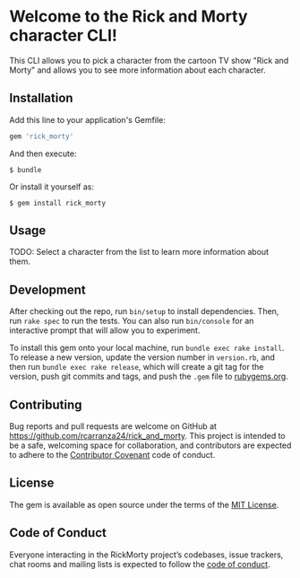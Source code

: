 # Welcome to the Rick and Morty character CLI!
This CLI allows you to pick a character from the cartoon TV show "Rick and Morty" and allows you to see more information about each character.

## Installation

Add this line to your application's Gemfile:

```ruby
gem 'rick_morty'
```

And then execute:

    $ bundle

Or install it yourself as:

    $ gem install rick_morty

## Usage

TODO: Select a character from the list to learn more information about them.

## Development

After checking out the repo, run `bin/setup` to install dependencies. Then, run `rake spec` to run the tests. You can also run `bin/console` for an interactive prompt that will allow you to experiment.

To install this gem onto your local machine, run `bundle exec rake install`. To release a new version, update the version number in `version.rb`, and then run `bundle exec rake release`, which will create a git tag for the version, push git commits and tags, and push the `.gem` file to [rubygems.org](https://rubygems.org).

## Contributing

Bug reports and pull requests are welcome on GitHub at https://github.com/rcarranza24/rick_and_morty. This project is intended to be a safe, welcoming space for collaboration, and contributors are expected to adhere to the [Contributor Covenant](http://contributor-covenant.org) code of conduct.

## License

The gem is available as open source under the terms of the [MIT License](https://opensource.org/licenses/MIT).

## Code of Conduct

Everyone interacting in the RickMorty project’s codebases, issue trackers, chat rooms and mailing lists is expected to follow the [code of conduct](https://github.com/rcarranza24/rick_morty/blob/master/CODE_OF_CONDUCT.md).
